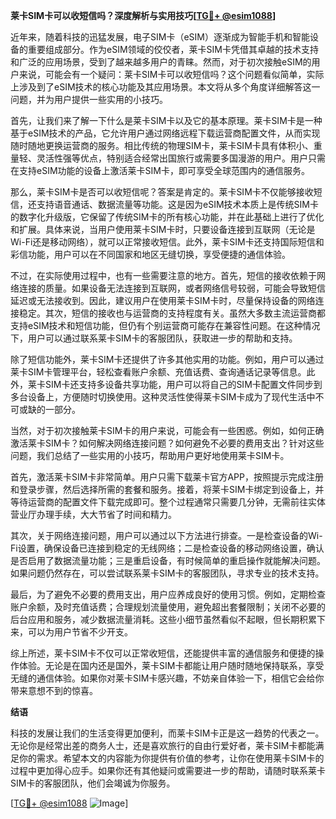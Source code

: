 **莱卡SIM卡可以收短信吗？深度解析与实用技巧[[TG💪+ @esim1088](https://t.me/s/esim1088)]**

近年来，随着科技的迅猛发展，电子SIM卡（eSIM）逐渐成为智能手机和智能设备的重要组成部分。作为eSIM领域的佼佼者，莱卡SIM卡凭借其卓越的技术支持和广泛的应用场景，受到了越来越多用户的青睐。然而，对于初次接触eSIM的用户来说，可能会有一个疑问：莱卡SIM卡可以收短信吗？这个问题看似简单，实际上涉及到了eSIM技术的核心功能及其应用场景。本文将从多个角度详细解答这一问题，并为用户提供一些实用的小技巧。

首先，让我们来了解一下什么是莱卡SIM卡以及它的基本原理。莱卡SIM卡是一种基于eSIM技术的产品，它允许用户通过网络远程下载运营商配置文件，从而实现随时随地更换运营商的服务。相比传统的物理SIM卡，莱卡SIM卡具有体积小、重量轻、灵活性强等优点，特别适合经常出国旅行或需要多国漫游的用户。用户只需在支持eSIM功能的设备上激活莱卡SIM卡，即可享受全球范围内的通信服务。

那么，莱卡SIM卡是否可以收短信呢？答案是肯定的。莱卡SIM卡不仅能够接收短信，还支持语音通话、数据流量等功能。这是因为eSIM技术本质上是传统SIM卡的数字化升级版，它保留了传统SIM卡的所有核心功能，并在此基础上进行了优化和扩展。具体来说，当用户使用莱卡SIM卡时，只要设备连接到互联网（无论是Wi-Fi还是移动网络），就可以正常接收短信。此外，莱卡SIM卡还支持国际短信和彩信功能，用户可以在不同国家和地区无缝切换，享受便捷的通信体验。

不过，在实际使用过程中，也有一些需要注意的地方。首先，短信的接收依赖于网络连接的质量。如果设备无法连接到互联网，或者网络信号较弱，可能会导致短信延迟或无法接收到。因此，建议用户在使用莱卡SIM卡时，尽量保持设备的网络连接稳定。其次，短信的接收也与运营商的支持程度有关。虽然大多数主流运营商都支持eSIM技术和短信功能，但仍有个别运营商可能存在兼容性问题。在这种情况下，用户可以通过联系莱卡SIM卡的客服团队，获取进一步的帮助和支持。

除了短信功能外，莱卡SIM卡还提供了许多其他实用的功能。例如，用户可以通过莱卡SIM卡管理平台，轻松查看账户余额、充值话费、查询通话记录等信息。此外，莱卡SIM卡还支持多设备共享功能，用户可以将自己的SIM卡配置文件同步到多台设备上，方便随时切换使用。这种灵活性使得莱卡SIM卡成为了现代生活中不可或缺的一部分。

当然，对于初次接触莱卡SIM卡的用户来说，可能会有一些困惑。例如，如何正确激活莱卡SIM卡？如何解决网络连接问题？如何避免不必要的费用支出？针对这些问题，我们总结了一些实用的小技巧，帮助用户更好地使用莱卡SIM卡。

首先，激活莱卡SIM卡非常简单。用户只需下载莱卡官方APP，按照提示完成注册和登录步骤，然后选择所需的套餐和服务。接着，将莱卡SIM卡绑定到设备上，并等待运营商的配置文件下载完成即可。整个过程通常只需要几分钟，无需前往实体营业厅办理手续，大大节省了时间和精力。

其次，关于网络连接问题，用户可以通过以下方法进行排查。一是检查设备的Wi-Fi设置，确保设备已连接到稳定的无线网络；二是检查设备的移动网络设置，确认是否启用了数据流量功能；三是重启设备，有时候简单的重启操作就能解决问题。如果问题仍然存在，可以尝试联系莱卡SIM卡的客服团队，寻求专业的技术支持。

最后，为了避免不必要的费用支出，用户应养成良好的使用习惯。例如，定期检查账户余额，及时充值话费；合理规划流量使用，避免超出套餐限制；关闭不必要的后台应用和服务，减少数据流量消耗。这些小细节虽然看似不起眼，但长期积累下来，可以为用户节省不少开支。

综上所述，莱卡SIM卡不仅可以正常收短信，还能提供丰富的通信服务和便捷的操作体验。无论是在国内还是国外，莱卡SIM卡都能让用户随时随地保持联系，享受无缝的通信体验。如果你对莱卡SIM卡感兴趣，不妨亲自体验一下，相信它会给你带来意想不到的惊喜。

**结语**

科技的发展让我们的生活变得更加便利，而莱卡SIM卡正是这一趋势的代表之一。无论你是经常出差的商务人士，还是喜欢旅行的自由行爱好者，莱卡SIM卡都能满足你的需求。希望本文的内容能为你提供有价值的参考，让你在使用莱卡SIM卡的过程中更加得心应手。如果你还有其他疑问或需要进一步的帮助，请随时联系莱卡SIM卡的客服团队，他们会竭诚为你服务。

[[TG💪+ @esim1088](https://t.me/s/esim1088) ![Image](https://i.postimg.cc/4NQfJmqS/Snipaste-2025-05-13-00-14-12.png)]